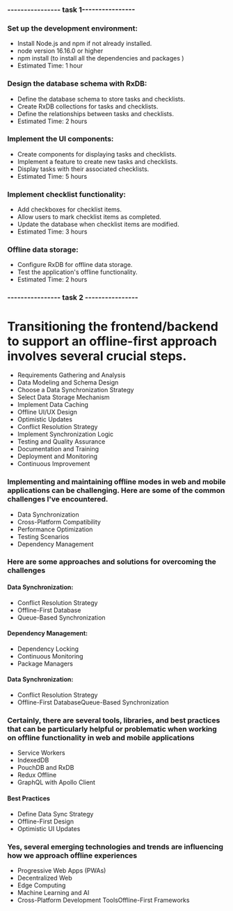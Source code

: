 
### ---------------- task 1----------------

### Set up the development environment:
- Install Node.js and npm if not already installed.
- node version 16.16.0 or higher
- npm install (to install all the dependencies and packages )
- Estimated Time: 1 hour
### Design the database schema with RxDB:
- Define the database schema to store tasks and checklists.
- Create RxDB collections for tasks and checklists.
- Define the relationships between tasks and checklists.
- Estimated Time: 2 hours
### Implement the UI components:
- Create components for displaying tasks and checklists.
- Implement a feature to create new tasks and checklists.
- Display tasks with their associated checklists.
- Estimated Time: 5 hours
### Implement checklist functionality:
- Add checkboxes for checklist items.
- Allow users to mark checklist items as completed.
- Update the database when checklist items are modified.
- Estimated Time: 3 hours
### Offline data storage:
- Configure RxDB for offline data storage.
- Test the application's offline functionality.
- Estimated Time: 2 hours


### ---------------- task 2 ----------------

# Transitioning the frontend/backend to support an offline-first approach involves several crucial steps.
- Requirements Gathering and Analysis
- Data Modeling and Schema Design
- Choose a Data Synchronization Strategy
- Select Data Storage Mechanism
- Implement Data Caching
- Offline UI/UX Design
- Optimistic Updates
- Conflict Resolution Strategy
- Implement Synchronization Logic
- Testing and Quality Assurance
- Documentation and Training
- Deployment and Monitoring
- Continuous Improvement

### Implementing and maintaining offline modes in web and mobile applications can be challenging. Here are some of the common challenges I've encountered.
- Data Synchronization
- Cross-Platform Compatibility
- Performance Optimization
- Testing Scenarios
- Dependency Management

### Here are some approaches and solutions for overcoming the challenges
#### Data Synchronization:
- Conflict Resolution Strategy
- Offline-First Database
- Queue-Based Synchronization
#### Dependency Management:
  - Dependency Locking
  - Continuous Monitoring
  - Package Managers

#### Data Synchronization:
- Conflict Resolution Strategy
- Offline-First DatabaseQueue-Based Synchronization

### Certainly, there are several tools, libraries, and best practices that can be particularly helpful or problematic when working on offline functionality in web and mobile applications
- Service Workers
- IndexedDB
- PouchDB and RxDB
- Redux Offline
- GraphQL with Apollo Client

#### Best Practices
- Define Data Sync Strategy
- Offline-First Design
- Optimistic UI Updates

### Yes, several emerging technologies and trends are influencing how we approach offline experiences
- Progressive Web Apps (PWAs)
- Decentralized Web
- Edge Computing
- Machine Learning and AI
- Cross-Platform Development ToolsOffline-First Frameworks
